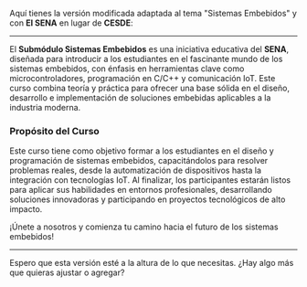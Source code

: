 Aquí tienes la versión modificada adaptada al tema "Sistemas Embebidos" y con **El SENA** en lugar de **CESDE**:

---

El **Submódulo Sistemas Embebidos** es una iniciativa educativa del **SENA**, diseñada para introducir a los estudiantes en el fascinante mundo de los sistemas embebidos, con énfasis en herramientas clave como microcontroladores, programación en C/C++ y comunicación IoT. Este curso combina teoría y práctica para ofrecer una base sólida en el diseño, desarrollo e implementación de soluciones embebidas aplicables a la industria moderna.

### **Propósito del Curso**
Este curso tiene como objetivo formar a los estudiantes en el diseño y programación de sistemas embebidos, capacitándolos para resolver problemas reales, desde la automatización de dispositivos hasta la integración con tecnologías IoT. Al finalizar, los participantes estarán listos para aplicar sus habilidades en entornos profesionales, desarrollando soluciones innovadoras y participando en proyectos tecnológicos de alto impacto.

¡Únete a nosotros y comienza tu camino hacia el futuro de los sistemas embebidos!

---

Espero que esta versión esté a la altura de lo que necesitas. ¿Hay algo más que quieras ajustar o agregar?
